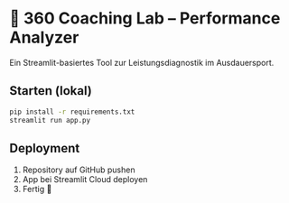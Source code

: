 # 🚴 360 Coaching Lab – Performance Analyzer

Ein Streamlit-basiertes Tool zur Leistungsdiagnostik im Ausdauersport.

## Starten (lokal)
```bash
pip install -r requirements.txt
streamlit run app.py
```

## Deployment
1. Repository auf GitHub pushen  
2. App bei Streamlit Cloud deployen  
3. Fertig 🎯
